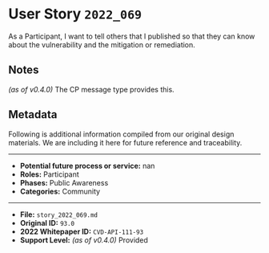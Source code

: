 
# User Story `2022_069` #

<!-- story-start -->As a Participant, I want to tell others that I published so that they can know about the vulnerability and the mitigation or remediation.<!-- story-end -->

## Notes ##

*(as of v0.4.0)*
The CP message type provides this.


## Metadata ##

Following is additional information compiled from our original design materials.
We are including it here for future reference and traceability.

---

- **Potential future process or service:** nan
- **Roles:** Participant
- **Phases:** Public Awareness
- **Categories:** Community

---

- **File:** `story_2022_069.md`
- **Original ID:** `93.0`
- **2022 Whitepaper ID:** `CVD-API-111-93`
- **Support Level:** *(as of v0.4.0)* Provided

